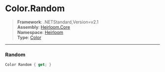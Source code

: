 # Color.Random

> **Framework**: .NETStandard,Version=v2.1  
> **Assembly**: [Heirloom.Core][0]  
> **Namespace**: [Heirloom][0]  
> **Type**: [Color][1]  

--------------------------------------------------------------------------------

### Random

```cs
Color Random { get; }
```

[0]: ..\Heirloom.Core.md
[1]: Heirloom.Color.md
